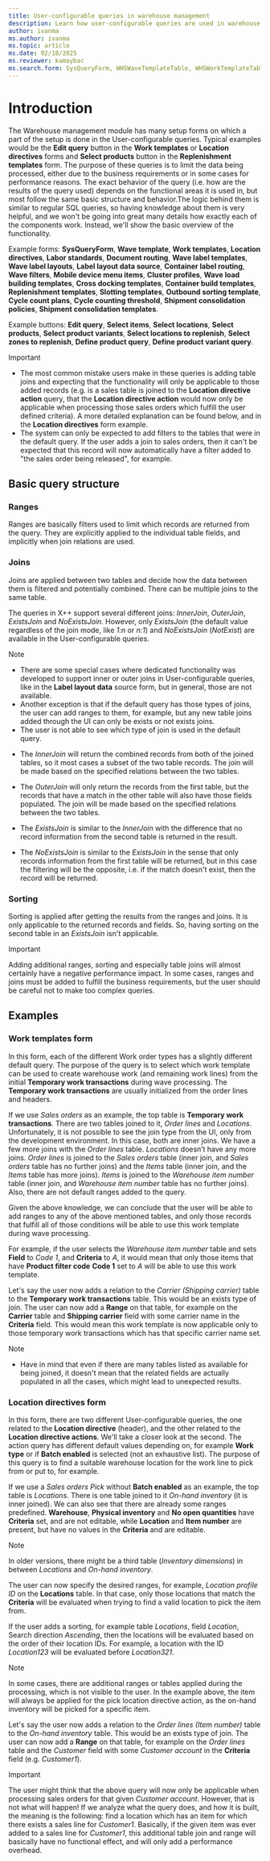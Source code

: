 ```yaml
---
title: User-configurable queries in warehouse management
description: Learn how user-configurable queries are used in warehouse management.
author: ivanma
ms.author: ivanma
ms.topic: article
ms.date: 02/18/2025
ms.reviewer: kamaybac
ms.search.form: SysQueryForm, WHSWaveTemplateTable, WHSWorkTemplateTable, WHSLocDirTable, WHSLaborStandards, WHSDocumentRouting, WHSWaveLabelTemplate, WHSWaveLabelLayout, WHSLabelLayoutDataSource, WHSContainerLabelRouting, WHSWaveFilterTable, WHSRFMenuItem, WHSClusterProfile, WHSLoadBuildTemplate, WHSCrossDockingTemplate, WHSContainerizationTable, WHSReplenishmentTemplates, WHSSlotTemplate, WHSOutboundSortTemplate, WHSCycleCountPlan, WHSCycleCountThreshold, WHSShipConsolidationPolicy, WHSShipConsolidationTemplate
---
```


# Introduction

The Warehouse management module has many setup forms on which a part of the setup is done in the User-configurable queries. Typical examples would be the **Edit query** button in the **Work templates** or **Location directives** forms and **Select products** button in the **Replenishment templates** form. The purpose of these queries is to limit the data being processed, either due to the business requirements or in some cases for performance reasons. The exact behavior of the query (i.e. how are the results of the query used) depends on the functional areas it is used in, but most follow the same basic structure and behavior.The logic behind them is similar to regular SQL queries, so having knowledge about them is very helpful, and we won't be going into great many details how exactly each of the components work. Instead, we'll show the basic overview of the functionality.

Example forms:
**SysQueryForm**, **Wave template**, **Work templates**, **Location directives**, **Labor standards**, **Document routing**, **Wave label templates**, **Wave label layouts**, **Label layout data source**, **Container label routing**, **Wave filters**, **Mobile device menu items**, **Cluster profiles**, **Wave load building templates**, **Cross docking templates**, **Container build templates**, **Replenishment templates**, **Slotting templates**, **Outbound sorting template**, **Cycle count plans**, **Cycle counting threshold**, **Shipment consolidation policies**, **Shipment consolidation templates**.

Example buttons:
**Edit query**, **Select items**, **Select locations**, **Select products**, **Select product variants**, **Select locations to replenish**, **Select zones to replenish**, **Define product query**, **Define product variant query**.

> [!IMPORTANT]
> - The most common mistake users make in these queries is adding table joins and expecting that the functionality will only be applicable to those added records (e.g. is a sales table is joined to the **Location directive action** query, that the **Location directive action** would now only be applicable when processing those sales orders which fulfill the user defined criteria). A more detailed explanation can be found below, and in the **Location directives** form example.
> - The system can only be expected to add filters to the tables that were in the default query. If the user adds a join to sales orders, then it can't be expected that this record will now automatically have a filter added to "the sales order being released", for example.

## Basic query structure

### Ranges

Ranges are basically filters used to limit which records are returned from the query. They are explicitly applied to the individual table fields, and implicitly when join relations are used.

### Joins

Joins are applied between two tables and decide how the data between them is filtered and potentially combined. There can be multiple joins to the same table.

The queries in X++ support several different joins: *InnerJoin*, *OuterJoin*, *ExistsJoi*n and *NoExistsJoin*. However, only *ExistsJoin* (the default value regardless of the join mode, like *1:n* or *n:1*) and *NoExistsJoin* (*NotExist*) are available in the User-configurable queries.

> [!NOTE]
> - There are some special cases where dedicated functionality was developed to support inner or outer joins in User-configurable queries, like in the **Label layout data** source form, but in general, those are not available.
> - Another exception is that if the default query has those types of joins, the user can add ranges to them, for example, but any new table joins added through the UI can only be exists or not exists joins.
> - The user is not able to see which type of join is used in the default query.

- The *InnerJoin* will return the combined records from both of the joined tables, so it most cases a subset of the two table records. The join will be made based on the specified relations between the two tables.

- The *OuterJoin* will only return the records from the first table, but the records that have a match in the other table will also have those fields populated. The join will be made based on the specified relations between the two tables.

- The *ExistsJoin* is similar to the *InnerJoin* with the difference that no record information from the second table is returned in the result.

- The *NoExistsJoin* is similar to the *ExistsJoin* in the sense that only records information from the first table will be returned, but in this case the filtering will be the opposite, i.e. if the match doesn't exist, then the record will be returned. 

### Sorting

Sorting is applied after getting the results from the ranges and joins. It is only applicable to the returned records and fields. So, having sorting on the second table in an *ExistsJoin* isn't applicable.

> [!IMPORTANT]
> Adding additional ranges, sorting and especially table joins will almost certainly have a negative performance impact. In some cases, ranges and joins must be added to fulfill the business requirements, but the user should be careful not to make too complex queries.

## Examples

### Work templates form

In this form, each of the different Work order types has a slightly different default query. The purpose of the query is to select which work template can be used to create warehouse work (and remaining work lines) from the initial **Temporary work transactions** during wave processing. The **Temporary work transactions** are usually initialized from the order lines and headers.

If we use *Sales orders* as an example, the top table is **Temporary work transactions**. There are two tables joined to it, *Order lines* and *Locations*. Unfortunately, it is not possible to see the join type from the UI, only from the development environment. In this case, both are inner joins. We have a few more joins with the *Order lines* table. *Locations* doesn’t have any more joins. *Order lines* is joined to the *Sales orders* table (inner join, and *Sales orders* table has no further joins) and the *Items* table (inner join, and the *Items* table has more joins). *Items* is joined to the *Warehouse item number* table (inner join, and *Warehouse item number* table has no further joins). Also, there are not default ranges added to the query.

Given the above knowledge, we can conclude that the user will be able to add ranges to any of the above mentioned tables, and only those records that fulfill all of those conditions will be able to use this work template during wave processing.

For example, if the user selects the *Warehouse item number* table and sets **Field** to *Code 1*, and **Criteria** to *A*, it would mean that only those items that have **Product filter code** **Code 1** set to *A* will be able to use this work template.

Let's say the user now adds a relation to the *Carrier (Shipping carrier)* table to the **Temporary work transactions** table. This would be an exists type of join. The user can now add a **Range** on that table, for example on the **Carrier** table and **Shipping carrier** field with some carrier name in the **Criteria** field. This would mean this work template is now applicable only to those temporary work transactions which has that specific carrier name set.

> [!NOTE]
> -	Have in mind that even if there are many tables listed as available for being joined, it doesn't mean that the related fields are actually populated in all the cases, which might lead to unexpected results.

### Location directives form
In this form, there are two different User-configurable queries, the one related to the **Location directive** (header), and the other related to the **Location directive actions**. We'll take a closer look at the second. The action query has different default values depending on, for example **Work type** or if **Batch enabled** is selected (not an exhaustive list). The purpose of this query is to find a suitable warehouse location for the work line to pick from or put to, for example.

If we use a *Sales orders* *Pick* without **Batch enabled** as an example, the top table is *Locations*. There is one table joined to it *On-hand inventory* (it is inner joined). We can also see that there are already some ranges predefined. **Warehouse**, **Physical inventory** and **No open quantities** have **Criteria** set, and are not editable, while **Location** and **Item number** are present, but have no values in the **Criteria** and are editable.

> [!NOTE]
> In older versions, there might be a third table (*Inventory dimensions*) in between *Locations* and *On-hand inventory*.

The user can now specify the desired ranges, for example, *Location profile ID* on the **Locations** table. In that case, only those locations that match the **Criteria** will be evaluated when trying to find a valid location to pick the item from.

If the user adds a sorting, for example table *Locations*, field *Location*, Search direction *Ascending*, then the locations will be evaluated based on the order of their location IDs. For example, a location with the ID *Location123* will be evaluated before *Location321*.

> [!NOTE]
> In some cases, there are additional ranges or tables applied during the processing, which is not visible to the user. In the example above, the item will always be applied for the pick location directive action, as the on-hand inventory will be picked for a specific item.

Let's say the user now adds a relation to the *Order lines (Item number)* table to the *On-hand inventory* table. This would be an exists type of join. The user can now add a **Range** on that table, for example on the *Order lines* table and the *Customer* field with some *Customer account* in the **Criteria** field (e.g. *Customer1*).

> [!IMPORTANT]
> The user might think that the above query will now only be applicable when processing sales orders for that given *Customer account*. However, that is not what will happen! If we analyze what the query does, and how it is built, the meaning is the following: find a location which has an item for which there exists a sales line for *Customer1*. Basically, if the given item was ever added to a sales line for *Customer1*, this additional table join and range will basically have no functional effect, and will only add a performance overhead.